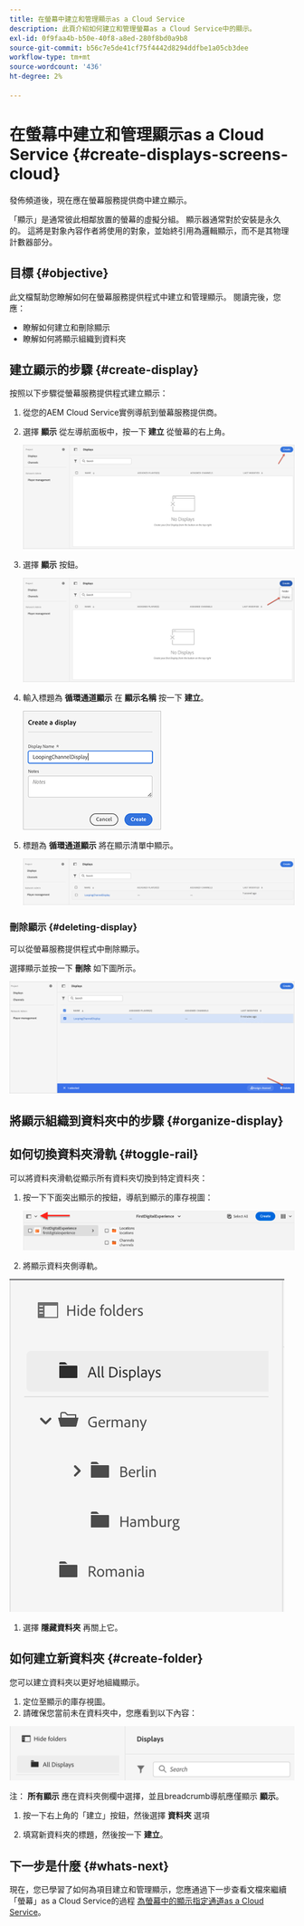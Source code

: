 ```yaml
---
title: 在螢幕中建立和管理顯示as a Cloud Service
description: 此頁介紹如何建立和管理螢幕as a Cloud Service中的顯示。
exl-id: 0f9faa4b-b50e-40f8-a8ed-280f8bd0a9b8
source-git-commit: b56c7e5de41cf75f4442d8294ddfbe1a05cb3dee
workflow-type: tm+mt
source-wordcount: '436'
ht-degree: 2%

---
```


# 在螢幕中建立和管理顯示as a Cloud Service {#create-displays-screens-cloud}

發佈頻道後，現在應在螢幕服務提供商中建立顯示。

「顯示」是通常彼此相鄰放置的螢幕的虛擬分組。 顯示器通常對於安裝是永久的。 這將是對象內容作者將使用的對象，並始終引用為邏輯顯示，而不是其物理計數器部分。

## 目標 {#objective}

此文檔幫助您瞭解如何在螢幕服務提供程式中建立和管理顯示。 閱讀完後，您應：

* 瞭解如何建立和刪除顯示
* 瞭解如何將顯示組織到資料夾

## 建立顯示的步驟 {#create-display}

按照以下步驟從螢幕服務提供程式建立顯示：

1. 從您的AEM Cloud Service實例導航到螢幕服務提供商。
1. 選擇 **顯示** 從左導航面板中，按一下 **建立** 從螢幕的右上角。

   ![影像](/help/screens-cloud/assets/display/disp-1.png)

1. 選擇 **顯示** 按鈕。

   ![影像](/help/screens-cloud/assets/display/disp-2.png)

1. 輸入標題為 **循環通道顯示** 在 **顯示名稱** 按一下 **建立**。

   ![影像](/help/screens-cloud/assets/display/disp3.png)

1. 標題為 **循環通道顯示** 將在顯示清單中顯示。

   ![影像](/help/screens-cloud/assets/display/disp-4.png)

### 刪除顯示 {#deleting-display}

可以從螢幕服務提供程式中刪除顯示。

選擇顯示並按一下 **刪除** 如下圖所示。

![影像](/help/screens-cloud/assets/display/disp-5.png)

## 將顯示組織到資料夾中的步驟 {#organize-display}

## 如何切換資料夾滑軌 {#toggle-rail}

可以將資料夾滑軌從顯示所有資料夾切換到特定資料夾：

1. 按一下下面突出顯示的按鈕，導航到顯示的庫存視圖：

   ![影像](/help/screens-cloud/assets/display/display-inventory.png)

1. 將顯示資料夾側導軌。

![影像](/help/screens-cloud/assets/display/toggle-rail.png)

1. 選擇 **隱藏資料夾** 再關上它。

## 如何建立新資料夾 {#create-folder}

您可以建立資料夾以更好地組織顯示。

1. 定位至顯示的庫存視圖。
1. 請確保您當前未在資料夾中，您應看到以下內容：

![影像](/help/screens-cloud/assets/display/verify-view.png)

注： **所有顯示** 應在資料夾側欄中選擇，並且breadcrumb導航應僅顯示 **顯示**。

1. 按一下右上角的「建立」按鈕，然後選擇 **資料夾** 選項

1. 填寫新資料夾的標題，然後按一下 **建立**。

## 下一步是什麼 {#whats-next}

現在，您已學習了如何為項目建立和管理顯示，您應通過下一步查看文檔來繼續「螢幕」as a Cloud Service的過程 [為螢幕中的顯示指定通道as a Cloud Service](https://experienceleague.adobe.com/docs/experience-manager-cloud-service/screens-as-cloud-service/create-content/assigning-channels-to-display.html?lang=en)。
